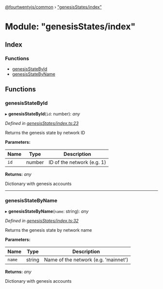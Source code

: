 [@fourtwentyjs/common](../README.md) › ["genesisStates/index"](_genesisstates_index_.md)

# Module: "genesisStates/index"

## Index

### Functions

* [genesisStateById](_genesisstates_index_.md#genesisstatebyid)
* [genesisStateByName](_genesisstates_index_.md#genesisstatebyname)

## Functions

###  genesisStateById

▸ **genesisStateById**(`id`: number): *any*

*Defined in [genesisStates/index.ts:23](https://github.com/420integrated/fourtwentyjs-vm/blob/master/packages/common/src/genesisStates/index.ts#L23)*

Returns the genesis state by network ID

**Parameters:**

Name | Type | Description |
------ | ------ | ------ |
`id` | number | ID of the network (e.g. 1) |

**Returns:** *any*

Dictionary with genesis accounts

___

###  genesisStateByName

▸ **genesisStateByName**(`name`: string): *any*

*Defined in [genesisStates/index.ts:32](https://github.com/420integrated/fourtwentyjs-vm/blob/master/packages/common/src/genesisStates/index.ts#L32)*

Returns the genesis state by network name

**Parameters:**

Name | Type | Description |
------ | ------ | ------ |
`name` | string | Name of the network (e.g. 'mainnet') |

**Returns:** *any*

Dictionary with genesis accounts
